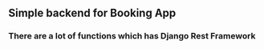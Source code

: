 ##  Simple backend for Booking App 

### There are a lot of functions which has Django Rest Framework
